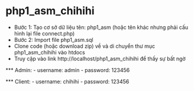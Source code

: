 # php1_asm_chihihi

- Bước 1: Tạo cơ sở dữ liệu tên: php1_asm (hoặc tên khác nhưng phải cấu hình lại file connect.php)
- Bước 2: Import file php1_asm.sql
- Clone code (hoặc download zip) về và di chuyển thư mục php1_asm_chihihi vào htdocs
- Truy cập vào link http://localhost/php1_asm_chihihi để thấy sự bất ngờ



*** Admin:
    - username: admin
    - password: 123456

*** Client:
    - username: chihihi
    - password: 123456
    

